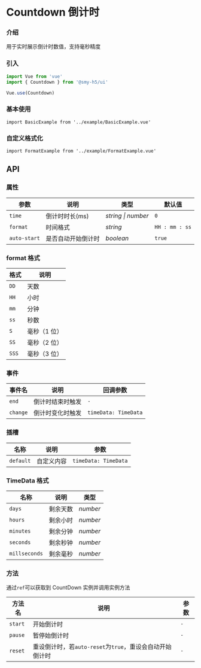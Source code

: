 # Countdown 倒计时

### 介绍

用于实时展示倒计时数值，支持毫秒精度

### 引入

```js
import Vue from 'vue'
import { Countdown } from '@smy-h5/ui'

Vue.use(Countdown)
```

### 基本使用


```demo
import BasicExample from '../example/BasicExample.vue'
```

### 自定义格式化


```demo
import FormatExample from '../example/FormatExample.vue'
```

## API

### 属性

| 参数         | 说明               | 类型               | 默认值         |
| ------------ | ------------------ | ------------------ | -------------- |
| `time`       | 倒计时时长(ms)     | _string \| number_ | `0`            |
| `format`     | 时间格式           | _string_           | `HH : mm : ss` |
| `auto-start` | 是否自动开始倒计时 | _boolean_          | `true`         |

### format 格式

| 格式  | 说明         |
| ----- | ------------ |
| `DD`  | 天数         |
| `HH`  | 小时         |
| `mm`  | 分钟         |
| `ss`  | 秒数         |
| `S`   | 毫秒（1 位） |
| `SS`  | 毫秒（2 位） |
| `SSS` | 毫秒（3 位） |

### 事件

| 事件名   | 说明             | 回调参数             |
| -------- | ---------------- | -------------------- |
| `end`    | 倒计时结束时触发 | `-`                  |
| `change` | 倒计时变化时触发 | `timeData: TimeData` |

### 插槽

| 名称      | 说明       | 参数                 |
| --------- | ---------- | -------------------- |
| `default` | 自定义内容 | `timeData: TimeData` |

### TimeData 格式

| 名称          | 说明     | 类型     |
| ------------- | -------- | -------- |
| `days`        | 剩余天数 | _number_ |
| `hours`       | 剩余小时 | _number_ |
| `minutes`     | 剩余分钟 | _number_ |
| `seconds`     | 剩余秒钟 | _number_ |
| `millseconds` | 剩余毫秒 | _number_ |

### 方法

通过`ref`可以获取到 CountDown 实例并调用实例方法

| 方法名  | 说明                                                     | 参数 |
| ------- | -------------------------------------------------------- | ---- |
| `start` | 开始倒计时                                               | `-`  |
| `pause` | 暂停始倒计时                                             | `-`  |
| `reset` | 重设倒计时，若`auto-reset`为`true`，重设会自动开始倒计时 | `-`  |
